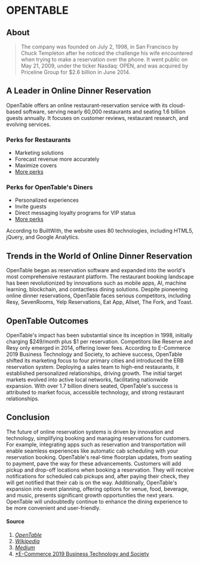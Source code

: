 # OPENTABLE
## About 
> The company was founded on July 2, 1998, in San Francisco by Chuck Templeton after he noticed the challenge his wife encountered when trying to make a reservation over the phone. It went public on May 21, 2009, under the ticker Nasdaq: OPEN, and was acquired by Priceline Group for $2.6 billion in June 2014.
## A Leader in Online Dinner Reservation
OpenTable offers an online restaurant-reservation service with its cloud-based software, serving nearly 60,000 restaurants and seating 1.6 billion guests annually. It focuses on customer reviews, restaurant research, and evolving services.

### Perks for Restaurants
- Marketing solutions
- Forecast revenue more accurately
- Maximize covers
- [More perks](https://help.opentable.com/s/article/The-Secret-Behind-OpenTable-s-Real-Time-Reservations-1505260791871?language=en_US)
### Perks for OpenTable's Diners
- Personalized experiences
- Invite guests
- Direct messaging loyalty programs for VIP status
- [More perks](https://restaurant.opentable.com/)

According to BuiltWith, the website uses 80 technologies, including HTML5, jQuery, and Google Analytics.
## Trends in the World of Online Dinner Reservation
OpenTable began as reservation software and expanded into the world's most comprehensive restaurant platform. The restaurant booking landscape has been revolutionized by innovations such as mobile apps, AI, machine learning, blockchain, and contactless dining solutions. Despite pioneering online dinner reservations, OpenTable faces serious competitors, including Resy, SevenRooms, Yelp Reservations, Eat App, Allset, The Fork, and Toast.
## OpenTable Outcomes
OpenTable's impact has been substantial since its inception in 1998, initially charging $249/month plus $1 per reservation. Competitors like Reserve and Resy only emerged in 2014, offering lower fees. According to E-Commerce 2019 Business Technology and Society, to achieve success, OpenTable shifted its marketing focus to four primary cities and introduced the ERB reservation system. Deploying a sales team to high-end restaurants, it established personalized relationships, driving growth. The initial target markets evolved into active local networks, facilitating nationwide expansion. With over 1.7 billion diners seated, OpenTable's success is attributed to market focus, accessible technology, and strong restaurant relationships.
## Conclusion
The future of online reservation systems is driven by innovation and technology, simplifying booking and managing reservations for customers. For example, integrating apps such as reservation and transportation will enable seamless experiences like automatic cab scheduling with your reservation booking. OpenTable's real-time floorplan updates, from seating to payment, pave the way for these advancements. Customers will add pickup and drop-off locations when booking a reservation. They will receive notifications for scheduled cab pickups and, after paying their check, they will get notified that their cab is on the way. Additionally, OpenTable's expansion into event planning, offering options for venue, food, beverage, and music, presents significant growth opportunities the next years. OpenTable will undoubtedly continue to enhance the dining experience to be more convenient and user-friendly.


#### Source
1. [*OpenTable*](https://restaurant.opentable.com/diner-network/)
2. [*Wikipedia*](https://en.wikipedia.org/wiki/OpenTable)
3. [*Medium*](h[ttps://en.wikipedia.org/wiki/OpenTable](https://medium.com/@deondeapp/revolutionizing-the-dining-experience-the-future-of-reservations-in-restaurant-booking-systems-d5680210425c))
4. [*E-Commerce 2019 Business Technology and Society](https://www.amazon.com/Commerce-2019-Business-Technology-Society/dp/0134998456)
